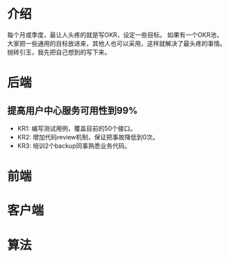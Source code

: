 # 介绍
每个月或季度，最让人头疼的就是写OKR，设定一些目标。
如果有一个OKR池，大家把一些通用的目标放进来，其他人也可以采用，这样就解决了最头疼的事情。
抛砖引玉，我先把自己想到的写下来。

# 后端
## 提高用户中心服务可用性到99%
- KR1: 编写测试用例，覆盖目前的50个接口。
- KR2: 增加代码review机制，保证把事故降低到0次。
- KR3: 培训2个backup同事熟悉业务代码。

# 前端

# 客户端

# 算法

